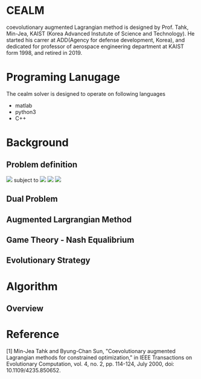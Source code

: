 # CEALM
coevolutionary augmented Lagrangian method is designed by Prof. Tahk, Min-Jea, KAIST (Korea Advanced Instutute of Science and Technology). 
He started his carrer at ADD(Agency for defense development, Korea), and dedicated for professor of aerospace engineering department at KAIST form 1998, and retired in 2019.

# Programing Lanugage
The cealm solver is designed to operate on following languages
- matlab 
- python3
- C++ 

# Background 
## Problem definition 

<img src="https://render.githubusercontent.com/render/math?math=min J = f(x)">
subject to 

<img src="https://render.githubusercontent.com/render/math?math=g(x)<0">
<img src="https://render.githubusercontent.com/render/math?math=h(x) = 0">
<img src="https://render.githubusercontent.com/render/math?math=lb < x < ub">

## Dual Problem 


## Augmented Largrangian Method 

## Game Theory - Nash Equalibrium


## Evolutionary Strategy 


# Algorithm 
## Overview 


## 


# Reference 
[1] Min-Jea Tahk and Byung-Chan Sun, "Coevolutionary augmented Lagrangian methods for constrained optimization," in IEEE Transactions on Evolutionary Computation, vol. 4, no. 2, pp. 114-124, July 2000, doi: 10.1109/4235.850652.
